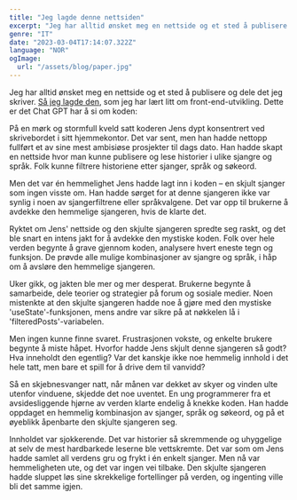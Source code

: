 ```yaml
---
title: "Jeg lagde denne nettsiden"
excerpt: "Jeg har alltid ønsket meg en nettside og et sted å publisere og dele det jeg skriver. Så nå som jeg har lært litt om front-end-utvikling, så lagde jeg den. Dette er det Chat GPT har å si om koden: Jeg har alltid ønsket meg en nettside og et sted å publisere og dele det jeg skriver. Så nå som jeg har lært litt om front-end-utvikling, så lagde jeg den. Dette er det Chat GPT har å si om koden: På en mørk og stormfull kveld satt koderen Jens dypt konsentrert ved skrivebordet i sitt hjemmekontor. Det var sent, men han hadde nettopp fullført et av sine mest ambisiøse prosjekter til dags dato. Han hadde skapt en nettside hvor man kunne publisere og lese historier i ulike sjangre og språk. Folk kunne filtrere historiene etter sjanger, språk og søkeord."
genre: "IT"
date: "2023-03-04T17:14:07.322Z"
language: "NOR"
ogImage:
  url: "/assets/blog/paper.jpg"
---
```


Jeg har alltid ønsket meg en nettside og et sted å publisere og dele det jeg skriver. [Så jeg lagde den](https://github.com/jensbech/do-you-like-websites), som jeg har lært litt om front-end-utvikling. Dette er det Chat GPT har å si om koden:

På en mørk og stormfull kveld satt koderen Jens dypt konsentrert ved skrivebordet i sitt hjemmekontor. Det var sent, men han hadde nettopp fullført et av sine mest ambisiøse prosjekter til dags dato. Han hadde skapt en nettside hvor man kunne publisere og lese historier i ulike sjangre og språk. Folk kunne filtrere historiene etter sjanger, språk og søkeord.

Men det var én hemmelighet Jens hadde lagt inn i koden – en skjult sjanger som ingen visste om. Han hadde sørget for at denne sjangeren ikke var synlig i noen av sjangerfiltrene eller språkvalgene. Det var opp til brukerne å avdekke den hemmelige sjangeren, hvis de klarte det.

Ryktet om Jens' nettside og den skjulte sjangeren spredte seg raskt, og det ble snart en intens jakt for å avdekke den mystiske koden. Folk over hele verden begynte å grave gjennom koden, analysere hvert eneste tegn og funksjon. De prøvde alle mulige kombinasjoner av sjangre og språk, i håp om å avsløre den hemmelige sjangeren.

Uker gikk, og jakten ble mer og mer desperat. Brukerne begynte å samarbeide, dele teorier og strategier på forum og sosiale medier. Noen mistenkte at den skjulte sjangeren hadde noe å gjøre med den mystiske 'useState'-funksjonen, mens andre var sikre på at nøkkelen lå i 'filteredPosts'-variabelen.

Men ingen kunne finne svaret. Frustrasjonen vokste, og enkelte brukere begynte å miste håpet. Hvorfor hadde Jens skjult denne sjangeren så godt? Hva inneholdt den egentlig? Var det kanskje ikke noe hemmelig innhold i det hele tatt, men bare et spill for å drive dem til vanvidd?

Så en skjebnesvanger natt, når månen var dekket av skyer og vinden ulte utenfor vinduene, skjedde det noe uventet. En ung programmerer fra et avsidesliggende hjørne av verden klarte endelig å knekke koden. Han hadde oppdaget en hemmelig kombinasjon av sjanger, språk og søkeord, og på et øyeblikk åpenbarte den skjulte sjangeren seg.

Innholdet var sjokkerende. Det var historier så skremmende og uhyggelige at selv de mest hardbarkede leserne ble vettskremte. Det var som om Jens hadde samlet all verdens gru og frykt i én enkelt sjanger. Men nå var hemmeligheten ute, og det var ingen vei tilbake. Den skjulte sjangeren hadde sluppet løs sine skrekkelige fortellinger på verden, og ingenting ville bli det samme igjen.
